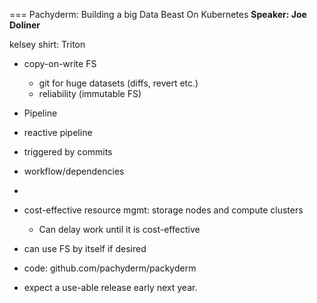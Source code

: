 === Pachyderm: Building a big Data Beast On Kubernetes
**Speaker: Joe Doliner**

kelsey shirt: Triton

* copy-on-write FS
    * git for huge datasets (diffs, revert etc.)
    * reliability (immutable FS)
* Pipeline
* reactive pipeline
* triggered by commits
* workflow/dependencies
* 
* cost-effective resource mgmt: storage nodes and compute clusters
    * Can delay work until it is cost-effective
*  can use FS by itself if desired
*  code: github.com/pachyderm/packyderm

* expect a use-able release early next year.
